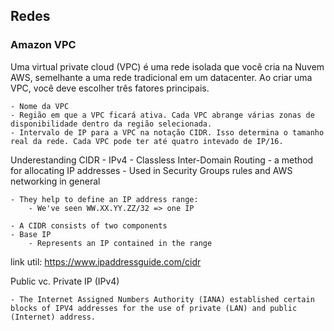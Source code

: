 ## Redes

### Amazon VPC

Uma virtual private cloud (VPC) é uma rede isolada que você cria na Nuvem AWS, semelhante a uma rede tradicional em um datacenter. Ao criar uma VPC, você deve escolher três fatores principais. 

    - Nome da VPC
    - Região em que a VPC ficará ativa. Cada VPC abrange várias zonas de disponibilidade dentro da região selecionada.
    - Intervalo de IP para a VPC na notação CIDR. Isso determina o tamanho real da rede. Cada VPC pode ter até quatro intevado de IP/16.


Underestanding CIDR - IPv4
    - Classless Inter-Domain Routing - a method for allocating IP addresses
    - Used in Security Groups rules and AWS networking in general 

    - They help to define an IP address range:
        - We've seen WW.XX.YY.ZZ/32 => one IP

    - A CIDR consists of two components
    - Base IP
        - Represents an IP contained in the range



link util: https://www.ipaddressguide.com/cidr 

Public vc. Private IP (IPv4)

    - The Internet Assigned Numbers Authority (IANA) established certain blocks of IPV4 addresses for the use of private (LAN) and public (Internet) address.